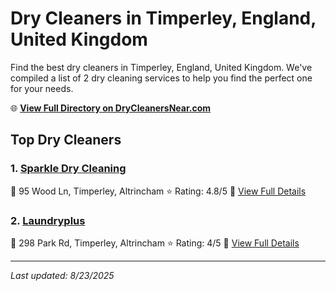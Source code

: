 # Dry Cleaners in Timperley, England, United Kingdom

Find the best dry cleaners in Timperley, England, United Kingdom. We've compiled a list of 2 dry cleaning services to help you find the perfect one for your needs.

🌐 **[View Full Directory on DryCleanersNear.com](https://drycleanersnear.com/city/United%20Kingdom/England/Timperley)**

## Top Dry Cleaners

### 1. [Sparkle Dry Cleaning](https://drycleanersnear.com/dryCleaner/6896abfd86a2a96145ad52a7/sparkle-dry-cleaning)
📍 95 Wood Ln, Timperley, Altrincham
⭐ Rating: 4.8/5
🔗 [View Full Details](https://drycleanersnear.com/dryCleaner/6896abfd86a2a96145ad52a7/sparkle-dry-cleaning)

### 2. [Laundryplus](https://drycleanersnear.com/dryCleaner/6896abdb86a2a96145ad50b5/laundryplus)
📍 298 Park Rd, Timperley, Altrincham
⭐ Rating: 4/5
🔗 [View Full Details](https://drycleanersnear.com/dryCleaner/6896abdb86a2a96145ad50b5/laundryplus)


---

*Last updated: 8/23/2025*

